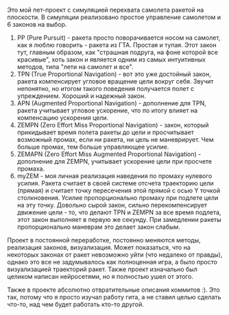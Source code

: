 Это мой пет-проект с симуляцией перехвата самолета ракетой на плоскости. В симуляции реализовано простое управление самолетом и 6 законов на выбор.

1) PP (Pure Pursuit) - ракета просто поворачивается носом на самолет, как я люблю говорить - ракета из ГТА. Простая и тупая. Этот закон тут, главным образом, как "страшная подруга, на фоне которой все красивые", хоть закон и является одним из самых интуитивных методов, типа "лети на самолет и все".
2) TPN (True Proportional Navigation) - вот это уже достойный закон, ракета компенсирует угловое вращение цели вокруг себя. Звучит непонятно, но итогом такого поведения получается полет с упреждением. Хороший и надежный закон.
3) APN (Augmented Proportional Navigation) - дополнение для TPN, ракета учитывает угловое ускорение, что по итогу влияет на компенсацию ускорения цели.
4) ZEMPN (Zero Effort Miss Proportional Navigation) - закон, который прикидывает время полета ракеты до цели и просчитывает возможный промах, если ни ракета, ни цель не маневрирует. Чем больше промах, тем больше управляющее усилие.
5) ZEMAPN (Zero Effort Miss Augmented Proportional Navigation) - дополнение для ZEMPN, учитывает ускорение цели при просчете промаха.
6) myZEM - моя личная реализация наведения по промаху нулевого усилия. Ракета считает в своей системе отсчета траекторию цели (прямая) и считает точку пересечения этой прямой с осью Y точкой столкновения. Усилие пропорционально промаху при подлете цели на эту точку. Довольно сырой закон, сильно перекомпенсирует движение цели - то, что делают TPN и ZEMPN за все время подлета, этот закон выполняет в первую же секунду. При замедлении ракеты пропорционально маневрам это делает закон слабым.

Проект в постоянной переработке, постоянно меняются методы, реализация законов, визуализация. Может показаться, что на некоторых законах от ракет невозможно уйти (что недалеко от правды), однако это все не задумывалось как полноценная игра, а было просто визуализацией траекторий ракет. Также проект изначально был целиком написан нейросетями, но я полностью ушел от этого.

Также в проекте абсолютно отвратительные описания коммитов :). Это так, потому что я просто изучал работу гита, а не ставил целью сделать что-то, над чем будет работать кто-то другой.